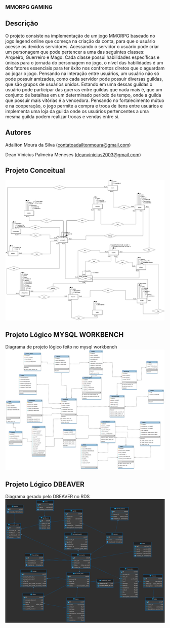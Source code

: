 ### MMORPG GAMING

## Descrição
O projeto consiste na implementação de um jogo MMORPG baseado no jogo legend online que começa na criação da conta, para que o usuário acesse os devidos servidores. Acessando o servidor o usuário pode criar um personagem que pode pertencer a uma das seguintes classes: Arqueiro, Guerreiro e Mago. Cada classe possui habilidades específicas e únicas para o jornada do personagem no jogo, o nível das habilidades é um dos fatores essenciais para ter êxito nos confrontos diretos que o aguardam ao jogar o jogo. Pensando na interação entre usuários, um usuário não só pode possuir amizades, como cada servidor pode possuir diversas guildas, que são grupos de usuários unidos. Estando em uma dessas guildas o usuário pode participar das guerras entre guildas que nada mais é, que um conjunto de batalhas em um determinado período de tempo, onde a guilda que possuir mais vitórias é a vencedora. Pensando no fortalecimento mútuo e na cooperação, o jogo permite a compra e troca de itens entre usuários e implementa uma loja da guilda onde os usuários pertencentes a uma mesma guilda podem realizar trocas e vendas entre si.

## Autores

Adailton Moura da Silva (contatoadailtonmoura@gmail.com)

Dean Vinicius Palmeira Meneses (deanvinicius2003@gmail.com)

## Projeto Conceitual
![Diagram](conceitual_project_diagram.png)


## Projeto Lógico MYSQL WORKBENCH
Diagrama de projeto lógico feito no mysql workbench
![Logic Project Diagram Workbench](logic_project_diagram_workbench.png)


## Projeto Lógico DBEAVER
Diagrama gerado pelo DBEAVER no RDS
![Logic Project Diagram DBEAVER](mmorpg_database_DBEAVER.png)